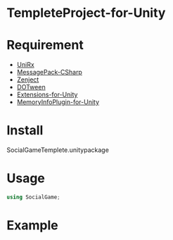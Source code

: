 # TempleteProject-for-Unity

# Requirement
* [UniRx](https://github.com/neuecc/UniRx)
* [MessagePack-CSharp](https://github.com/neuecc/MessagePack-CSharp)
* [Zenject](https://github.com/svermeulen/Zenject)
* [DOTween](https://github.com/Demigiant/dotween)
* [Extensions-for-Unity](https://github.com/hiyorin/Extensions-for-Unity)
* [MemoryInfoPlugin-for-Unity](https://github.com/hiyorin/MemoryInfoPlugin-for-Unity)

# Install
SocialGameTemplete.unitypackage

# Usage
```cs
using SocialGame;
```

# Example
